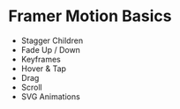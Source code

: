 # Framer Motion Basics

- Stagger Children
- Fade Up / Down
- Keyframes
- Hover & Tap
- Drag
- Scroll
- SVG Animations

 
 
